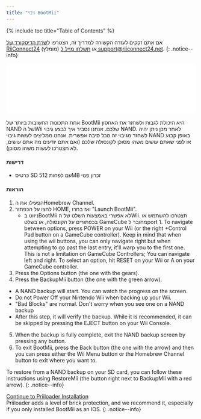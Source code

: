 ```yaml
---
title: "גיבוי BootMii"
---
```


{% include toc title="Table of Contents" %}

אם אתם זקקים לעזרה הקשורה למדריך זה, הצטרפו ל[שרת הדיסקורד של RiiConnect24](https://discord.gg/b4Y7jfD) (מומלץ) או [תשלחו מייל ל support@riiconnect24.net](mailto:support@riiconnect24.net).
{: .notice--info}

![BootMii Logo](/images/bootmii.png)

אחת התכונות החשובות ביותר של BootMii היא היכולת לגבות ולשחזר את האחסון NAND של הWii שלכם. אנחנו נסביר איך לבצע גיבוי NAND. לאחר מכן ניתן יהיה לשחזר מגיבוי זה מכל סיבה אפשרית. אנחנו ממליצים לעשות גיבוי NAND באופן קבוע או לפני שאתם עושים משהו מסוכן לקונסולה שלכם (ואם אתם יודעים מה אתם עושים, לא תצטרכו לעשות משהו מסוכן).

#### דרישות
* כרטיס SD עם לפחות 512MB זכרון פנוי

#### הוראות
1. הפעילו את הHomebrew Channel.
2. לחצו על הכפתור HOME, ואז בחרו "Launch BootMii".
   - ניווט בBootMii לא אפשרי באמצעות השלט של הWii. תצטרכו להשתמש או בכפתורים על הקונסולה, או בשלט GameCube מחובר לport 1. To navigate between options, press POWER on your Wii (or the right +Control Pad button on a GameCube controller). Keep in mind that when using the wii buttons, you can only navigate right but when attempting to go past the last entry, it'll warp you to the first one. This is not a limitation on GameCube Controllers; You can navigate left and right. To select an option, hit RESET on your Wii or A on your GameCube controller.
3. Press the Options button (the one with the gears).
4. Press the BackupMii button (the one with the green arrow).
- A NAND backup will start. You can watch the progress on the screen.
- Do not Power Off your Nintendo Wii when backing up your Wii.
- "Bad Blocks" are normal. Don't worry when you see one on a NAND backup
- After this step, it will verify the backup. While it is recommended, it can be skipped by pressing the EJECT button on your Wii Console.
5. When the backup is fully complete, exit the NAND backup screen by pressing any button.
6. To exit BootMii, press the Back button (the one with the arrow) and then you can press either the Wii Menu button or the Homebrew Channel button to exit where you want to.

To restore from a NAND backup on your SD card, you can follow these instructions using RestoreMii (the button right next to BackupMii with a red arrow).
{: .notice--info}

[Continue to Priiloader Installation](priiloader)<br> Priiloader adds a level of brick protection, and we recommend it, especially if you only installed BootMii as an IOS.
{: .notice--info}
